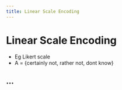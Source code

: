 ```yaml
---
title: Linear Scale Encoding
---
```


# Linear Scale Encoding
- Eg Likert scale
- A = {certainly not, rather not, dont know}

## …










































